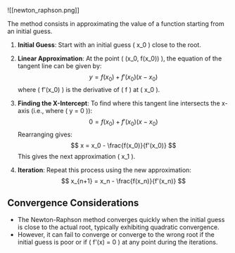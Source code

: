 
![[newton_raphson.png]]

The method consists in approximating the value of a function starting from an initial guess.

1. **Initial Guess**: Start with an initial guess \( x_0 \) close to the root.

2. **Linear Approximation**: At the point \( (x_0, f(x_0)) \), the equation of the tangent line can be given by:
   $$
   y = f(x_0) + f'(x_0)(x - x_0)
   $$
   where \( f'(x_0) \) is the derivative of \( f \) at \( x_0 \).

3. **Finding the X-Intercept**: To find where this tangent line intersects the x-axis (i.e., where \( y = 0 \)):
   $$
   0 = f(x_0) + f'(x_0)(x - x_0)
   $$
   Rearranging gives:
   $$
   x = x_0 - \frac{f(x_0)}{f'(x_0)}
   $$
   This gives the next approximation \( x_1 \).

4. **Iteration**: Repeat this process using the new approximation:
   $$
   x_{n+1} = x_n - \frac{f(x_n)}{f'(x_n)}
   $$
## Convergence Considerations

- The Newton-Raphson method converges quickly when the initial guess is close to the actual root, typically exhibiting quadratic convergence.
- However, it can fail to converge or converge to the wrong root if the initial guess is poor or if \( f'(x) = 0 \) at any point during the iterations.
